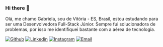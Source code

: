 ### Hi there 👋

Olá, me chamo Gabriela, sou de Vitória - ES, Brasil, estou estudando para ser uma Desenvolvedora Full-Stack Júnior.
Sempre fui solucionadora de problemas, por isso me identifiquei bastante com a aérea de tecnologia. 

[![Github](https://img.shields.io/badge/-Github-000?style=flat&logo=Github&logoColor=white)]( https://github.com/GLIMAMEISS)
[![Linkedin](https://img.shields.io/badge/-LinkedIn-blue?style=flat&logo=Linkedin&logoColor=white)](https://www.linkedin.com/in/gabriela-meiss-771a6b173/) 
[![Instagram](https://img.shields.io/badge/-Instagram-c13584?style=flat&labelColor=c13584&logo=instagram&logoColor=white)](https://www.instagram.com/gabimeiss/)
[![Email](https://img.shields.io/badge/-Email-c14438?style=flat&logo=Gmail&logoColor=white&link=mailto:glimameiss@gmai.com)](mailto:glimameiss@gmail.com)
<!--
**GLIMAMEISS/GLIMAMEISS** is a ✨ _special_ ✨ repository because its `README.md` (this file) appears on your GitHub profile.

Here are some ideas to get you started:

- 🔭 I’m currently working on ...
- 🌱 I’m currently learning ...
- 👯 I’m looking to collaborate on ...
- 🤔 I’m looking for help with ...
- 💬 Ask me about ...
- 📫 How to reach me: ...
- 😄 Pronouns: ...
- ⚡ Fun fact: ...
-->
